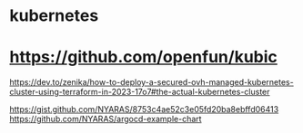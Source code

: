 # kubernetes
# https://github.com/openfun/kubic
https://dev.to/zenika/how-to-deploy-a-secured-ovh-managed-kubernetes-cluster-using-terraform-in-2023-17o7#the-actual-kubernetes-cluster



https://gist.github.com/NYARAS/8753c4ae52c3e05fd20ba8ebffd06413
https://github.com/NYARAS/argocd-example-chart
